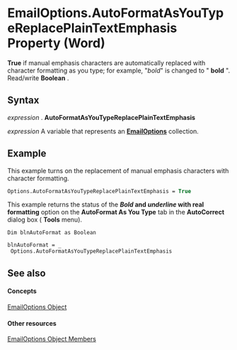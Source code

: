 
# EmailOptions.AutoFormatAsYouTypeReplacePlainTextEmphasis Property (Word)

 **True** if manual emphasis characters are automatically replaced with character formatting as you type; for example, "*bold*" is changed to " **bold** ". Read/write **Boolean** .


## Syntax

 _expression_ . **AutoFormatAsYouTypeReplacePlainTextEmphasis**

 _expression_ A variable that represents an **[EmailOptions](41fefa03-c993-e218-0f92-0cf30c0bfbd4.md)** collection.


## Example

This example turns on the replacement of manual emphasis characters with character formatting.


```vb
Options.AutoFormatAsYouTypeReplacePlainTextEmphasis = True
```

This example returns the status of the  ***Bold* and _underline_ with real formatting** option on the **AutoFormat As You Type** tab in the **AutoCorrect** dialog box ( **Tools** menu).




```
Dim blnAutoFormat as Boolean 
 
blnAutoFormat = _ 
 Options.AutoFormatAsYouTypeReplacePlainTextEmphasis
```


## See also


#### Concepts


[EmailOptions Object](41fefa03-c993-e218-0f92-0cf30c0bfbd4.md)
#### Other resources


[EmailOptions Object Members](0f8a549b-283c-dc9d-dc1e-1179a9d6fb0b.md)
